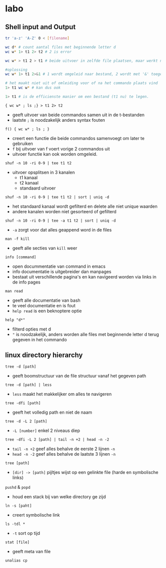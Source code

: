 # labo

## Shell input and Output

```bash
tr 'a-z' 'A-Z' 0 < [filename]

wc d* # count aantal files met beginnende letter d
wc w* 1> t1 2> t2 # 2 is error

wc w* > t1 2 > t1 # beide uitvoer in zelfde file plaatsen, maar werkt niet om dat lijnen overschreven worden

#oplossing
wc w* 1> t1 2>&1 # 1 wordt omgeleid naar bestand, 2 wordt met '&' toegevoegd aan 1

# het maakt niet uit of omleiding voor of na het commando plaats vind
1> t1 wc w* # kan dus ook

1> t1 # is de efficienste manier om een bestand (t1 nu) te legen.
```

`{ wc w* ; ls ;} > t1 2> t2` 
* geeft uitvoer van beide commandos samen uit in de t-bestanden
* laatste `;` is noodzakelijk anders syntax fouten

`f() { wc w* ; ls ; }`
* creert een functie die beide commandos samenvoegt om later te gebruiken
* `f` bij uitvoer van f voert vorige 2 commandos uit
* uitvoer functie kan ook worden omgeleid.

`shuf -n 10 -ri 0-9 | tee t1 t2`
* uitvoer opsplitsen in 3 kanalen
    * t1 kanaal
    * t2 kanaal
    * standaard uitvoer

`shuf -n 10 -ri 0-9 | tee t1 t2 | sort | uniq -d`
* het standaard kanaal wordt gefilterd en delete alle niet unique waarden
* andere kanalen worden niet gesorteerd of gefilterd

`shuf -n 10 -ri 0-9 | tee -a t1 t2 | sort | uniq -d`
* `-a` zorgt voor dat alles geappend word in de files

`man -f kill`
* geeft alle secties van `kill` weer

`info [command]`
* open docummentatie van command in emacs
* info documentatie is uitgebreider dan manpages
* bestaat uit verschillende pagina's en kan navigeerd worden via links in de info pages

`man read`
* geeft alle documentatie van bash
* te veel documentatie en is fout
* `help read` is een beknoptere optie

`help "d*"`
* filterd opties met d
* `"` is noodzakelijk, anders worden alle files met beginnende letter d terug gegeven in het commando

## linux directory hierarchy

`tree -d [path]`
* geeft boomstructuur van de file structuur vanaf het gegeven path

`tree -d [path] | less`
* `less` maakt het makkelijker om alles te navigeren

`tree -dfi [path]`
* geeft het volledig path en niet de naam

`tree -d -L 2 [path]`
* `-L [number]` enkel 2 niveaus diep

`tree -dfi -L 2 [path] | tail -n +2 | head -n -2`
* `tail -n +2` geef alles behalve de eerste 2 lijnen `-n`
* `head -n -2` geef alles behalve de laatste 3 lijnen `-n`

`tree [path]`
* `[dir] -> [path]` pijltjes wijst op een gelinkte file (harde en symbolische links)

`pushd` & `popd`
* houd een stack bij van welke directory ge zijd

`ln -s [paht]`
* creert symbolische link

`ls -tdl *`
* `-t` sort op tijd

`stat [file]`
* geeft meta van file

`unalias cp`